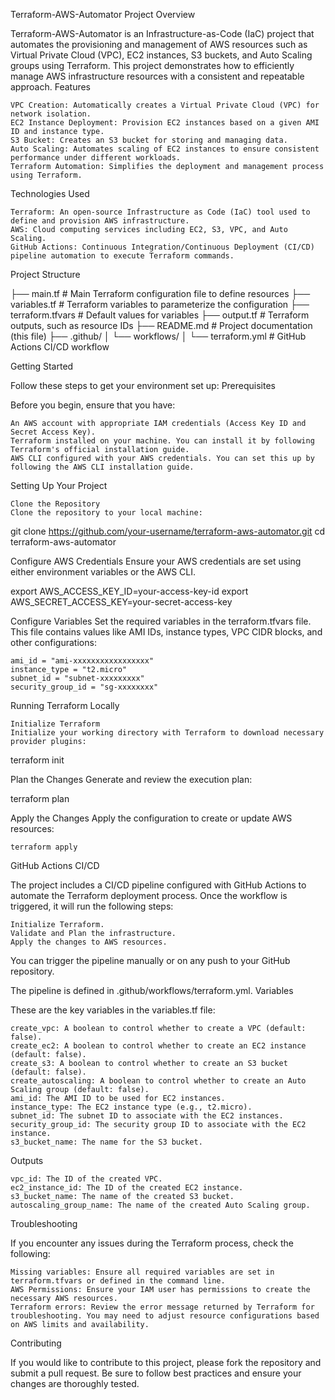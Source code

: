 Terraform-AWS-Automator
Project Overview

Terraform-AWS-Automator is an Infrastructure-as-Code (IaC) project that automates the provisioning and management of AWS resources such as Virtual Private Cloud (VPC), EC2 instances, S3 buckets, and Auto Scaling groups using Terraform. This project demonstrates how to efficiently manage AWS infrastructure resources with a consistent and repeatable approach.
Features

    VPC Creation: Automatically creates a Virtual Private Cloud (VPC) for network isolation.
    EC2 Instance Deployment: Provision EC2 instances based on a given AMI ID and instance type.
    S3 Bucket: Creates an S3 bucket for storing and managing data.
    Auto Scaling: Automates scaling of EC2 instances to ensure consistent performance under different workloads.
    Terraform Automation: Simplifies the deployment and management process using Terraform.

Technologies Used

    Terraform: An open-source Infrastructure as Code (IaC) tool used to define and provision AWS infrastructure.
    AWS: Cloud computing services including EC2, S3, VPC, and Auto Scaling.
    GitHub Actions: Continuous Integration/Continuous Deployment (CI/CD) pipeline automation to execute Terraform commands.

Project Structure

├── main.tf              # Main Terraform configuration file to define resources
├── variables.tf         # Terraform variables to parameterize the configuration
├── terraform.tfvars     # Default values for variables
├── output.tf            # Terraform outputs, such as resource IDs
├── README.md            # Project documentation (this file)
├── .github/
│   └── workflows/
│       └── terraform.yml  # GitHub Actions CI/CD workflow

Getting Started

Follow these steps to get your environment set up:
Prerequisites

Before you begin, ensure that you have:

    An AWS account with appropriate IAM credentials (Access Key ID and Secret Access Key).
    Terraform installed on your machine. You can install it by following Terraform's official installation guide.
    AWS CLI configured with your AWS credentials. You can set this up by following the AWS CLI installation guide.

Setting Up Your Project

    Clone the Repository
    Clone the repository to your local machine:

git clone https://github.com/your-username/terraform-aws-automator.git
cd terraform-aws-automator

Configure AWS Credentials
Ensure your AWS credentials are set using either environment variables or the AWS CLI.

export AWS_ACCESS_KEY_ID=your-access-key-id
export AWS_SECRET_ACCESS_KEY=your-secret-access-key

Configure Variables
Set the required variables in the terraform.tfvars file. This file contains values like AMI IDs, instance types, VPC CIDR blocks, and other configurations:

    ami_id = "ami-xxxxxxxxxxxxxxxxx"
    instance_type = "t2.micro"
    subnet_id = "subnet-xxxxxxxxx"
    security_group_id = "sg-xxxxxxxx"

Running Terraform Locally

    Initialize Terraform
    Initialize your working directory with Terraform to download necessary provider plugins:

terraform init

Plan the Changes
Generate and review the execution plan:

terraform plan

Apply the Changes
Apply the configuration to create or update AWS resources:

    terraform apply

GitHub Actions CI/CD

The project includes a CI/CD pipeline configured with GitHub Actions to automate the Terraform deployment process. Once the workflow is triggered, it will run the following steps:

    Initialize Terraform.
    Validate and Plan the infrastructure.
    Apply the changes to AWS resources.

You can trigger the pipeline manually or on any push to your GitHub repository.

The pipeline is defined in .github/workflows/terraform.yml.
Variables

These are the key variables in the variables.tf file:

    create_vpc: A boolean to control whether to create a VPC (default: false).
    create_ec2: A boolean to control whether to create an EC2 instance (default: false).
    create_s3: A boolean to control whether to create an S3 bucket (default: false).
    create_autoscaling: A boolean to control whether to create an Auto Scaling group (default: false).
    ami_id: The AMI ID to be used for EC2 instances.
    instance_type: The EC2 instance type (e.g., t2.micro).
    subnet_id: The subnet ID to associate with the EC2 instances.
    security_group_id: The security group ID to associate with the EC2 instance.
    s3_bucket_name: The name for the S3 bucket.

Outputs

    vpc_id: The ID of the created VPC.
    ec2_instance_id: The ID of the created EC2 instance.
    s3_bucket_name: The name of the created S3 bucket.
    autoscaling_group_name: The name of the created Auto Scaling group.

Troubleshooting

If you encounter any issues during the Terraform process, check the following:

    Missing variables: Ensure all required variables are set in terraform.tfvars or defined in the command line.
    AWS Permissions: Ensure your IAM user has permissions to create the necessary AWS resources.
    Terraform errors: Review the error message returned by Terraform for troubleshooting. You may need to adjust resource configurations based on AWS limits and availability.

Contributing

If you would like to contribute to this project, please fork the repository and submit a pull request. Be sure to follow best practices and ensure your changes are thoroughly tested.
